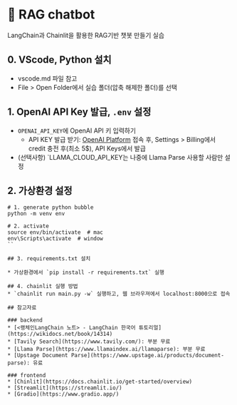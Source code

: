 # 🤖 RAG chatbot
LangChain과 Chainlit을 활용한 RAG기반 챗봇 만들기 실습

## 0. VScode, Python 설치

* vscode.md 파일 참고
* File > Open Folder에서 실습 폴더(압축 해제한 폴더)를 선택

## 1. OpenAI API Key 발급, `.env` 설정

* `OPENAI_API_KEY`에 OpenAI API 키 입력하기
    * API KEY 발급 받기: [OpenAI Platform](https://platform.openai.com/) 접속 후, Settings > Billing에서 credit 충전 후(최소 5$), API Keys에서 발급
* (선택사항) `LLAMA_CLOUD_API_KEY는 나중에 Llama Parse 사용할 사람만 설정

## 2. 가상환경 설정
```
# 1. generate python bubble
python -m venv env

# 2. activate
source env/bin/activate  # mac
env\Scripts\activate  # window
``

## 3. requirements.txt 설치

* 가상환경에서 `pip install -r requirements.txt` 실행

## 4. chainlit 실행 방법
* `chainlit run main.py -w` 실행하고, 웹 브라우져에서 localhost:8000으로 접속

## 참고자료

### backend
* [<랭체인LangChain 노트> - LangChain 한국어 튜토리얼](https://wikidocs.net/book/14314)
* [Tavily Search](https://www.tavily.com/): 부분 무료
* [Llama Parse](https://www.llamaindex.ai/llamaparse): 부분 무료
* [Upstage Document Parse](https://www.upstage.ai/products/document-parse): 유료

### frontend
* [Chinlit](https://docs.chainlit.io/get-started/overview)
* [Streamlit](https://streamlit.io/)
* [Gradio](https://www.gradio.app/)

